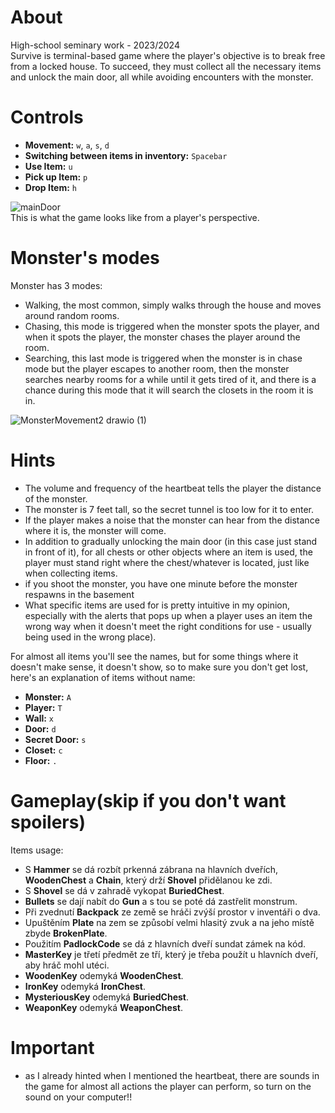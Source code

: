 # About
High-school seminary work - 2023/2024  
Survive is terminal-based game where the player's objective is to break free from a locked house. To succeed, they must collect all the necessary items and unlock the main door, all while avoiding encounters with the monster.   
# Controls
  - **Movement:** `w`, `a`, `s`, `d`
  - **Switching between items in inventory:** `Spacebar`
  - **Use Item:** `u`
  - **Pick up Item:** `p`
  - **Drop Item:** `h`
  
![mainDoor](https://github.com/Otasmacour/Survive/assets/111227700/969d8eb0-5726-409a-825c-db0bc8387a48)  
This is what the game looks like from a player's perspective.  
# Monster's modes
Monster has 3 modes:
- Walking, the most common, simply walks through the house and moves around random rooms.  
- Chasing, this mode is triggered when the monster spots the player, and when it spots the player, the monster chases the player around the room.  
- Searching, this last mode is triggered when the monster is in chase mode but the player escapes to another room, then the monster searches nearby rooms for a while until it gets tired of it, and there is a chance during this mode that it will search the closets in the room it is in.

![MonsterMovement2 drawio (1)](https://github.com/user-attachments/assets/11e8b9fe-7922-41e7-8a34-7386926d5211)
# Hints
 - The volume and frequency of the heartbeat tells the player the distance of the monster.
 - The monster is 7 feet tall, so the secret tunnel is too low for it to enter.  
 - If the player makes a noise that the monster can hear from the distance where it is, the monster will come.
 - In addition to gradually unlocking the main door (in this case just stand in front of it), for all chests or other objects where an item is used, the player must stand right where the chest/whatever is located, just like when collecting items.
 - if you shoot the monster, you have one minute before the monster respawns in the basement
 - What specific items are used for is pretty intuitive in my opinion, especially with the alerts that pops up when a player uses an item the wrong way when it doesn't meet the right conditions for use - usually being used in the wrong place).
   
For almost all items you'll see the names, but for some things where it doesn't make sense, it doesn't show, so to make sure you don't get lost, here's an explanation of items without name:  
  - **Monster:** `A`
  - **Player:** `T`
  - **Wall:** `x`
  - **Door:** `d`
  - **Secret Door:** `s`
  - **Closet:** `c`
  - **Floor:** `.`
# Gameplay(skip if you don't want spoilers)
Items usage:
- S **Hammer** se dá rozbít prkenná zábrana na hlavních dveřích, **WoodenChest** a **Chain**, který drží **Shovel** přidělanou ke zdi.
- S **Shovel** se dá v zahradě vykopat **BuriedChest**.
- **Bullets** se dají nabít do **Gun** a s tou se poté dá zastřelit monstrum.
- Při zvednutí **Backpack** ze země se hráči zvýší prostor v inventáři o dva.
- Upuštěním **Plate** na zem se způsobí velmi hlasitý zvuk a na jeho místě zbyde **BrokenPlate**.
- Použitím **PadlockCode** se dá z hlavních dveří sundat zámek na kód.
- **MasterKey** je třetí předmět ze tří, který je třeba použít u hlavních dveří, aby hráč mohl utéci.
- **WoodenKey** odemyká **WoodenChest**.
- **IronKey** odemyká **IronChest**.
- **MysteriousKey** odemyká **BuriedChest**.
- **WeaponKey** odemyká **WeaponChest**.

 
# Important
 - as I already hinted when I mentioned the heartbeat, there are sounds in the game for almost all actions the player can perform, so turn on the sound on your computer!!
